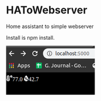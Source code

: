 # HAToWebserver
Home assistant to simple webserver

Install is npm install.

![Example](https://github.com/WilfordBrimley/HAToWebserver/blob/master/example.png)
